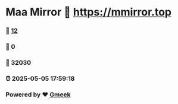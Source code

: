 # Maa Mirror :link: https://mmirror.top 
### :page_facing_up: [12](https://mmirror.top/tag.html) 
### :speech_balloon: 0 
### :hibiscus: 32030 
### :alarm_clock: 2025-05-05 17:59:18 
### Powered by :heart: [Gmeek](https://github.com/Meekdai/Gmeek)

